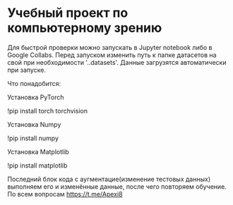 # Учебный проект по компьютерному зрению
Для быстрой проверки можно запускать в Jupyter notebook либо в Google Collabs.
Перед запуском изменить путь к папке датасетов на свой при необходимости '..datasets'. 
Данные загрузятся автоматически при запуске.

Что понадобится:

 Установка PyTorch
 
!pip install torch torchvision

 Установка Numpy

!pip install numpy
 
 Установка Matplotlib

!pip install matplotlib

Последний блок кода с аугментацие(изменение тестовых данных) выполняем его и изменённые данные, после чего повторяем обучение.
По всем вопросам https://t.me/Apexi8
